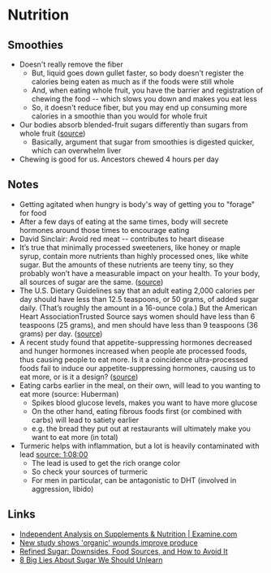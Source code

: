 # Nutrition

## Smoothies

- Doesn't really remove the fiber
  - But, liquid goes down gullet faster, so body doesn't register the calories being eaten as much as if the foods were still whole
  - And, when eating whole fruit, you have the barrier and registration of chewing the food -- which slows you down and makes you eat less
  - So, it doesn't reduce fiber, but you may end up consuming more calories in a smoothie than you would for whole fruit
- Our bodies absorb blended-fruit sugars differently than sugars from whole fruit ([source](https://www.motherjones.com/food/2016/03/are-smoothies-devil/#:~:text=our%20bodies%20absorb%20blended-fruit%20sugars%20differently%20than%20sugars%20from%20whole%20fruit))
  - Basically, argument that sugar from smoothies is digested quicker, which can overwhelm liver
- Chewing is good for us. Ancestors chewed 4 hours per day

## Notes

- Getting agitated when hungry is body's way of getting you to "forage" for food
- After a few days of eating at the same times, body will secrete hormones around those times to encourage eating
- David Sinclair: Avoid red meat -- contributes to heart disease
- It’s true that minimally processed sweeteners, like honey or maple syrup, contain more nutrients than highly processed ones, like white sugar. But the amounts of these nutrients are teeny tiny, so they probably won’t have a measurable impact on your health. To your body, all sources of sugar are the same. ([source](https://www.healthline.com/health/food-nutrition/sugar-facts-scientific?slot_pos=article_1&utm_source=Sailthru%20Email&utm_medium=Email&utm_campaign=generalhealth&utm_content=2021-11-01&apid=39368780&rvid=97f23233eec75c172103b98e40c0562e68f13e156a2d07dec53341d3b39208f9#:~:text=It%E2%80%99s%20true,are%20the%20same.))
- The U.S. Dietary Guidelines say that an adult eating 2,000 calories per day should have less than 12.5 teaspoons, or 50 grams, of added sugar daily. (That’s roughly the amount in a 16-ounce cola.) But the American Heart AssociationTrusted Source says women should have less than 6 teaspoons (25 grams), and men should have less than 9 teaspoons (36 grams) per day. ([source](https://www.healthline.com/health/food-nutrition/sugar-facts-scientific?slot_pos=article_1&utm_source=Sailthru%20Email&utm_medium=Email&utm_campaign=generalhealth&utm_content=2021-11-01&apid=39368780&rvid=97f23233eec75c172103b98e40c0562e68f13e156a2d07dec53341d3b39208f9#:~:text=The%20U,per%20day.))
- A recent study found that appetite-suppressing hormones decreased and hunger hormones increased when people ate processed foods, thus causing people to eat more. Is it a coincidence ultra-processed foods fail to induce our appetite-suppressing hormones, causing us to eat more, or is it a design? ([source](https://lifespanbook.us17.list-manage.com/track/click?u=098ce37efe272f8cafd210d04&id=62376d0df4&e=fbe6064944))
- Eating carbs earlier in the meal, on their own, will lead to you wanting to eat more (source: Huberman)
  - Spikes blood glucose levels, makes you want to have more glucose
  - On the other hand, eating fibrous foods first (or combined with carbs) will lead to satiety earlier
  - e.g. the bread they put out at restaurants will ultimately make you want to eat more (in total)
- Turmeric helps with inflammation, but a lot is heavily contaminated with lead [source: 1:08:00](https://open.spotify.com/episode/0hZnn7rEmWTxLaB4l5xWXg?context=spotify%3Auser%3A1242916202%3Acollection%3Ayour-episodes&dl_branch=1&si=rxE49r4iQ2CEXTo3dlSP7A)
  - The lead is used to get the rich orange color
  - So check your sources of turmeric
  - For men in particular, can be antagonistic to DHT (involved in aggression, libido)

## Links

- [Independent Analysis on Supplements & Nutrition | Examine.com](https://examine.com/)
- [New study shows 'organic' wounds improve produce](https://phys.org/news/2020-01-wounds.html)
- [Refined Sugar: Downsides, Food Sources, and How to Avoid It](https://www.healthline.com/nutrition/refined-sugar)
- [8 Big Lies About Sugar We Should Unlearn](https://www.healthline.com/health/food-nutrition/sugar-facts-scientific?slot_pos=article_1&utm_source=Sailthru%20Email&utm_medium=Email&utm_campaign=generalhealth&utm_content=2021-11-01&apid=39368780&rvid=97f23233eec75c172103b98e40c0562e68f13e156a2d07dec53341d3b39208f9#5.-Sugar-is-making-you-sick.)
